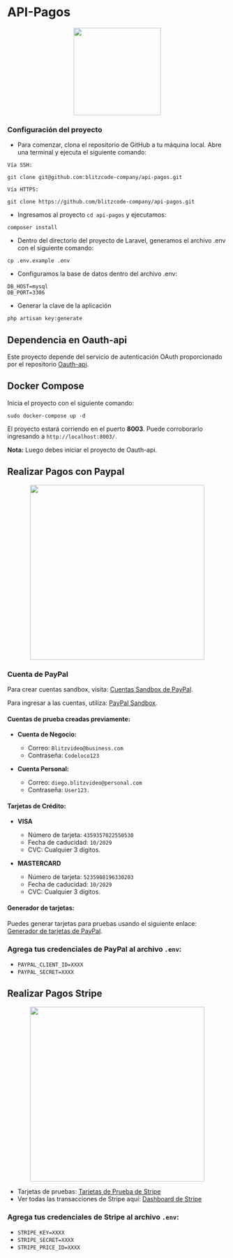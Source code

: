 # API-Pagos

<p align="center">
    <img src="https://drive.google.com/uc?export=download&id=1yyVoEHmLQgzYpDJJJvjtpo1MHdZNP84k" width="200">
</p>

### Configuración del proyecto

-   Para comenzar, clona el repositorio de GitHub a tu máquina local. Abre una terminal y ejecuta el siguiente comando:

`Vía SSH:`

```
git clone git@github.com:blitzcode-company/api-pagos.git
```

`Vía HTTPS:`

```
git clone https://github.com/blitzcode-company/api-pagos.git
```

-   Ingresamos al proyecto `cd api-pagos` y ejecutamos:

```
composer install
```

-   Dentro del directorio del proyecto de Laravel, generamos el archivo .env con el siguiente comando:

```
cp .env.example .env
```

-   Configuramos la base de datos dentro del archivo .env:

```
DB_HOST=mysql
DB_PORT=3306
```

- Generar la clave de la aplicación

```
php artisan key:generate
```

## Dependencia en Oauth-api

Este proyecto depende del servicio de autenticación OAuth proporcionado por el repositorio [Oauth-api](https://github.com/blitzcode-company/Oauth-api).

## Docker Compose

Inicia el proyecto con el siguiente comando:

```
sudo docker-compose up -d
```
El proyecto estará corriendo en el puerto **8003**. Puede corroborarlo ingresando a `http://localhost:8003/`. 

**Nota:** Luego debes iniciar el proyecto de Oauth-api.


## Realizar Pagos con Paypal

<p align="center">
    <img src="https://drive.google.com/uc?export=download&id=1AAH0JU3V_nt6OfIrvt3-wa2QXgW458EP" width="400">
</p>

### Cuenta de PayPal

Para crear cuentas sandbox, visita: [Cuentas Sandbox de PayPal](https://developer.paypal.com/dashboard/accounts).

Para ingresar a las cuentas, utiliza: [PayPal Sandbox](https://www.sandbox.paypal.com).

#### Cuentas de prueba creadas previamente:

- **Cuenta de Negocio:**
  - Correo: `Blitzvideo@business.com`
  - Contraseña: `Codeloco123`

- **Cuenta Personal:**
  - Correo: `diego.blitzvideo@personal.com`
  - Contraseña: `User123.`

#### Tarjetas de Crédito:

- **VISA**
  - Número de tarjeta: `4359357022550530`
  - Fecha de caducidad: `10/2029`
  - CVC: Cualquier 3 dígitos.

- **MASTERCARD**
  - Número de tarjeta: `5235908196330203`
  - Fecha de caducidad: `10/2029`
  - CVC: Cualquier 3 dígitos.

#### Generador de tarjetas:
Puedes generar tarjetas para pruebas usando el siguiente enlace: [Generador de tarjetas de PayPal](https://developer.paypal.com/api/rest/sandbox/card-testing/#link-creditcardgeneratorfortesting).

### Agrega tus credenciales de PayPal al archivo `.env`:
- `PAYPAL_CLIENT_ID=XXXX`
- `PAYPAL_SECRET=XXXX`


## Realizar Pagos Stripe

<p align="center">
    <img src="https://drive.google.com/uc?export=download&id=1exzUrvse4DXDmDfqEIFiJqbRSxeFFHv1" width="400">
</p>

- Tarjetas de pruebas: [Tarjetas de Prueba de Stripe](https://docs.stripe.com/testing#international-cards)
- Ver todas las transacciones de Stripe aquí: [Dashboard de Stripe](https://dashboard.stripe.com/test/dashboard)

### Agrega tus credenciales de Stripe al archivo `.env`:

- `STRIPE_KEY=XXXX`
- `STRIPE_SECRET=XXXX`
- `STRIPE_PRICE_ID=XXXX`




